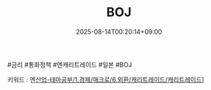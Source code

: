 ﻿---
title: "BOJ"
date: 2025-08-14T00:20:14+09:00
lastmod: 2025-08-14T00:20:14+09:00
type: docs
sidebar:
  open: true
weight: 2
---
<div style="display:none">
  <meta property="article:published_time" content="2025-08-13T15:20:14Z" />
  <meta property="article:modified_time" content="2025-08-13T15:20:14Z" />
</div>
#금리 #통화정책 #엔캐리트레이드 #일본 #BOJ

키워드 : 엔[산업-테마공부/1.경제/매크로/6.외환/캐리트레이드/캐리트레이드](/industry-study/캐리트레이드/)]
